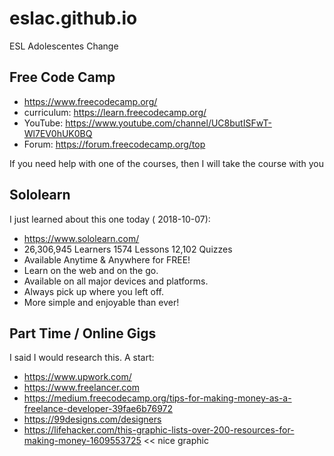 # eslac.github.io
ESL Adolescentes Change


## Free Code Camp

* https://www.freecodecamp.org/
* curriculum: https://learn.freecodecamp.org/
* YouTube: https://www.youtube.com/channel/UC8butISFwT-Wl7EV0hUK0BQ
* Forum: https://forum.freecodecamp.org/top

If you need help with one of the courses, then I will take the course with you

## Sololearn

I just learned about this one today ( 2018-10-07):

* https://www.sololearn.com/
* 26,306,945 Learners 1574 Lessons  12,102 Quizzes
* Available Anytime & Anywhere for FREE!
* Learn on the web and on the go. 
* Available on all major devices and platforms. 
* Always pick up where you left off. 
* More simple and enjoyable than ever!

## Part Time / Online Gigs

I said I would research this. A start:

* https://www.upwork.com/
* https://www.freelancer.com
* https://medium.freecodecamp.org/tips-for-making-money-as-a-freelance-developer-39fae6b76972
* https://99designs.com/designers
* https://lifehacker.com/this-graphic-lists-over-200-resources-for-making-money-1609553725 << nice graphic
